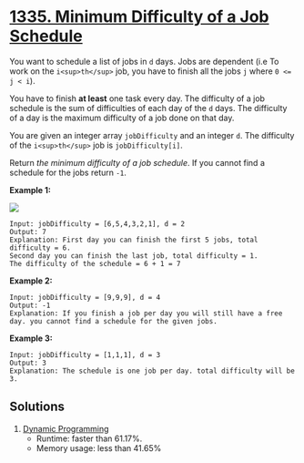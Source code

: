# [1335. Minimum Difficulty of a Job Schedule](https://leetcode.com/problems/minimum-difficulty-of-a-job-schedule/)

You want to schedule a list of jobs in `d` days. Jobs are dependent (i.e To work on the `i<sup>th</sup>` job, you have to finish all the jobs `j` where `0 <= j < i`).

You have to finish **at least** one task every day. The difficulty of a job schedule is the sum of difficulties of each day of the `d` days. The difficulty of a day is the maximum difficulty of a job done on that day.

You are given an integer array `jobDifficulty` and an integer `d`. The difficulty of the `i<sup>th</sup>` job is `jobDifficulty[i]`.

Return _the minimum difficulty of a job schedule_. If you cannot find a schedule for the jobs return `-1`.

**Example 1:**

![](https://assets.leetcode.com/uploads/2020/01/16/untitled.png)

```
Input: jobDifficulty = [6,5,4,3,2,1], d = 2
Output: 7
Explanation: First day you can finish the first 5 jobs, total difficulty = 6.
Second day you can finish the last job, total difficulty = 1.
The difficulty of the schedule = 6 + 1 = 7
```

**Example 2:**

```
Input: jobDifficulty = [9,9,9], d = 4
Output: -1
Explanation: If you finish a job per day you will still have a free day. you cannot find a schedule for the given jobs.
```

**Example 3:**

```
Input: jobDifficulty = [1,1,1], d = 3
Output: 3
Explanation: The schedule is one job per day. total difficulty will be 3.
```

## Solutions
1. [Dynamic Programming](./MinimumDifficultyOfAJobSchedule.java)
    - Runtime: faster than 61.17%.
    - Memory usage: less than 41.65%
